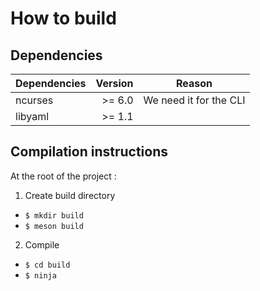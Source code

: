 # How to build #

## Dependencies ##

Dependencies | Version | Reason
------------ | -------:| ------
ncurses      | >= 6.0  | We need it for the CLI
libyaml      | >= 1.1  | 


## Compilation instructions ##

At the root of the project : 

1. Create build directory
  * `$ mkdir build`
  * `$ meson build`

2. Compile
  * `$ cd build`
  * `$ ninja`